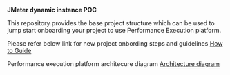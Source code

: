 **JMeter dynamic instance POC**

This repository provides the base project structure which can be used to jump start onboarding your project to use Performance Execution platform.

Please refer below link for new project onbording steps and guidelines
[How to Guide](https://syscobt.atlassian.net/wiki/spaces/TQATeam/pages/1117685646/How+To+Onboard+your+performance+test+project+to+new+on-demand+performance+environment "How to Guide")


Performance execution platform architecure diagram
[Architecture diagram](https://syscobt.atlassian.net/wiki/spaces/TQATeam/pages/962495544/On-demand+JMeter+Cluster+Creation+on+Amazon+EKS "Architecture diagram")